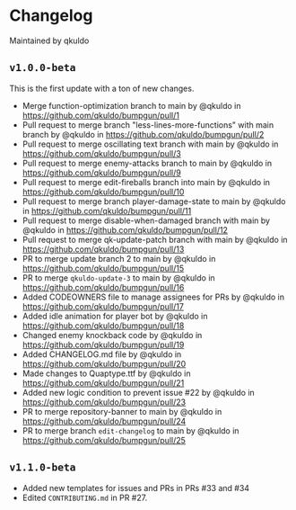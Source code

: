 # Changelog
Maintained by qkuldo
## `v1.0.0-beta`
This is the first update with a ton of new changes.
* Merge function-optimization branch to main by @qkuldo in https://github.com/qkuldo/bumpgun/pull/1
* Pull request to merge branch "less-lines-more-functions" with main branch by @qkuldo in https://github.com/qkuldo/bumpgun/pull/2
* Pull request to merge oscillating text branch with main by @qkuldo in https://github.com/qkuldo/bumpgun/pull/3
* Pull request to merge enemy-attacks branch to main by @qkuldo in https://github.com/qkuldo/bumpgun/pull/9
* Pull request to merge edit-fireballs branch into main by @qkuldo in https://github.com/qkuldo/bumpgun/pull/10
* Pull request to merge branch player-damage-state to main by @qkuldo in https://github.com/qkuldo/bumpgun/pull/11
* Pull request to merge disable-when-damaged branch with main by @qkuldo in https://github.com/qkuldo/bumpgun/pull/12
* Pull request to merge qk-update-patch branch with main by @qkuldo in https://github.com/qkuldo/bumpgun/pull/13
* PR to merge update branch 2 to main by @qkuldo in https://github.com/qkuldo/bumpgun/pull/15
* PR to merge `qkuldo-update-3` to main by @qkuldo in https://github.com/qkuldo/bumpgun/pull/16
* Added CODEOWNERS file to manage assignees for PRs by @qkuldo in https://github.com/qkuldo/bumpgun/pull/17
* Added idle animation for player bot by @qkuldo in https://github.com/qkuldo/bumpgun/pull/18
* Changed enemy knockback code by @qkuldo in https://github.com/qkuldo/bumpgun/pull/19
* Added CHANGELOG.md file by @qkuldo in https://github.com/qkuldo/bumpgun/pull/20
* Made changes to Quaptype.ttf by @qkuldo in https://github.com/qkuldo/bumpgun/pull/21
* Added new logic condition to prevent issue #22 by @qkuldo in https://github.com/qkuldo/bumpgun/pull/23
* PR to merge repository-banner to main by @qkuldo in https://github.com/qkuldo/bumpgun/pull/24
* PR to merge branch `edit-changelog` to main by @qkuldo in https://github.com/qkuldo/bumpgun/pull/25
## `v1.1.0-beta`
* Added new templates for issues and PRs in PRs #33 and #34
* Edited `CONTRIBUTING.md` in PR #27.